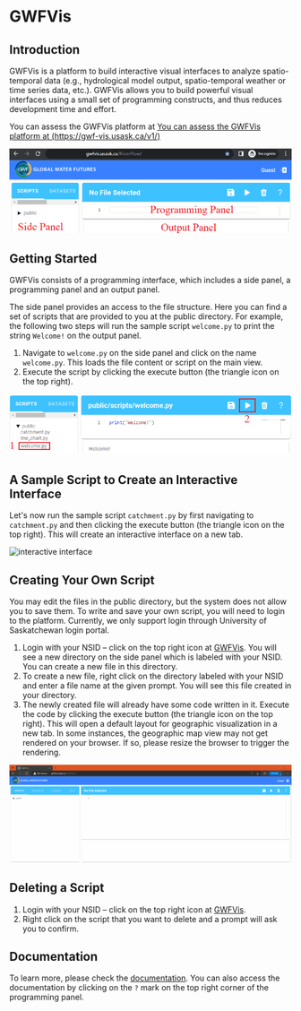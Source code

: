 # __GWFVis__
## Introduction
GWFVis is a platform to build interactive visual interfaces to analyze  spatio-temporal data (e.g., hydrological model output, spatio-temporal weather or time series data, etc.). GWFVis allows you to build powerful visual interfaces using a small set of programming constructs, and thus reduces development time and effort. 

You can assess the GWFVis platform at [You can assess the GWFVis platform at (https://gwf-vis.usask.ca/v1/)](https://gwf-vis.usask.ca/v1/)

![introduction](./images/intro-1.png)

## Getting Started 

GWFVis consists of a programming interface, which includes a side panel, a programming panel and an output panel. 

The side panel provides an access to the file structure. Here you can find a set of scripts that are provided to you at the public directory. For example, the following two steps will run the sample script `welcome.py` to print the string  `Welcome!` on the output panel.

1. Navigate to `welcome.py` on the side panel and click on the name `welcome.py`. This loads the file content or script on the main view. 
1. Execute the script by clicking the execute button (the triangle icon on the top right).


![console output](./images/intro-2.png)

## A Sample Script to Create an Interactive Interface

Let's now run the sample script `catchment.py` by first navigating to  `catchment.py` and then clicking the execute button (the triangle icon on the top right). This will create an interactive interface on a new tab. 


![interactive interface](./images/intro-5.gif)

## Creating Your Own Script

You may edit the files in the public directory, but the system does not allow you to save them. To write and save your own script, you will need to login to the platform. Currently, we only support login through University of 
Saskatchewan login portal. 

1. Login with your NSID – click on the top right icon at [GWFVis](https://gwf-vis.usask.ca/v1/). You will see a new directory on the side panel which is labeled with your NSID. You can create a new file in this directory.
1. To create a new file, right click on the directory labeled with your NSID and enter a file name at the given prompt. You will see this file created in your directory.
1.	The newly created file will already have some code written in it. 	Execute the code by clicking the execute button (the triangle icon on the top right). This will open a default layout for geographic visualization in a new tab. In some instances, the geographic map view may not get rendered on your browser. If so, please resize the browser to trigger the rendering.

![login and create](./images/intro-6.gif)


## Deleting a Script

1. Login with your NSID – click on the top right icon at [GWFVis](https://gwf-vis.usask.ca/v1/).
2. Right click on the script that you want to delete and a prompt will ask you to confirm.

## Documentation

To learn more, please check the [documentation](./doc.md). You can also access the documentation by clicking on the `?` mark on the top right corner of the programming panel.
 
